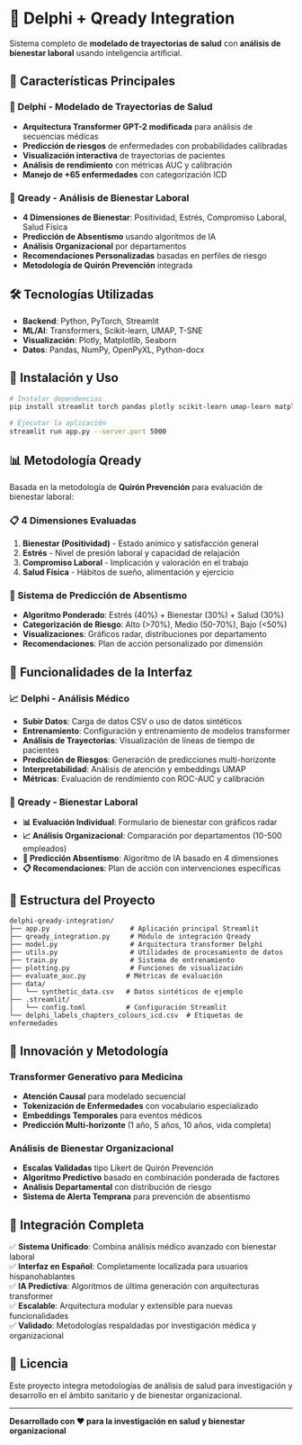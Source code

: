 # 🏥 Delphi + Qready Integration

Sistema completo de **modelado de trayectorias de salud** con **análisis de bienestar laboral** usando inteligencia artificial.

## 🎯 Características Principales

### 🧠 Delphi - Modelado de Trayectorias de Salud
- **Arquitectura Transformer GPT-2 modificada** para análisis de secuencias médicas
- **Predicción de riesgos** de enfermedades con probabilidades calibradas  
- **Visualización interactiva** de trayectorias de pacientes
- **Análisis de rendimiento** con métricas AUC y calibración
- **Manejo de +65 enfermedades** con categorización ICD

### 🏢 Qready - Análisis de Bienestar Laboral
- **4 Dimensiones de Bienestar**: Positividad, Estrés, Compromiso Laboral, Salud Física
- **Predicción de Absentismo** usando algoritmos de IA 
- **Análisis Organizacional** por departamentos
- **Recomendaciones Personalizadas** basadas en perfiles de riesgo
- **Metodología de Quirón Prevención** integrada

## 🛠️ Tecnologías Utilizadas

- **Backend**: Python, PyTorch, Streamlit
- **ML/AI**: Transformers, Scikit-learn, UMAP, T-SNE
- **Visualización**: Plotly, Matplotlib, Seaborn
- **Datos**: Pandas, NumPy, OpenPyXL, Python-docx

## 🚀 Instalación y Uso

```bash
# Instalar dependencias
pip install streamlit torch pandas plotly scikit-learn umap-learn matplotlib seaborn statsmodels python-docx openpyxl

# Ejecutar la aplicación
streamlit run app.py --server.port 5000
```

## 📊 Metodología Qready

Basada en la metodología de **Quirón Prevención** para evaluación de bienestar laboral:

### 📋 4 Dimensiones Evaluadas
1. **Bienestar (Positividad)** - Estado anímico y satisfacción general
2. **Estrés** - Nivel de presión laboral y capacidad de relajación  
3. **Compromiso Laboral** - Implicación y valoración en el trabajo
4. **Salud Física** - Hábitos de sueño, alimentación y ejercicio

### 🔮 Sistema de Predicción de Absentismo
- **Algoritmo Ponderado**: Estrés (40%) + Bienestar (30%) + Salud (30%)
- **Categorización de Riesgo**: Alto (>70%), Medio (50-70%), Bajo (<50%)
- **Visualizaciones**: Gráficos radar, distribuciones por departamento
- **Recomendaciones**: Plan de acción personalizado por dimensión

## 🎨 Funcionalidades de la Interfaz

### 📈 Delphi - Análisis Médico
- **Subir Datos**: Carga de datos CSV o uso de datos sintéticos
- **Entrenamiento**: Configuración y entrenamiento de modelos transformer
- **Análisis de Trayectorias**: Visualización de líneas de tiempo de pacientes
- **Predicción de Riesgos**: Generación de predicciones multi-horizonte
- **Interpretabilidad**: Análisis de atención y embeddings UMAP
- **Métricas**: Evaluación de rendimiento con ROC-AUC y calibración

### 🧠 Qready - Bienestar Laboral  
- **📊 Evaluación Individual**: Formulario de bienestar con gráficos radar
- **📈 Análisis Organizacional**: Comparación por departamentos (10-500 empleados)
- **🔮 Predicción Absentismo**: Algoritmo de IA basado en 4 dimensiones
- **📋 Recomendaciones**: Plan de acción con intervenciones específicas

## 📁 Estructura del Proyecto

```
delphi-qready-integration/
├── app.py                    # Aplicación principal Streamlit
├── qready_integration.py     # Módulo de integración Qready
├── model.py                  # Arquitectura transformer Delphi
├── utils.py                  # Utilidades de procesamiento de datos
├── train.py                  # Sistema de entrenamiento
├── plotting.py               # Funciones de visualización
├── evaluate_auc.py          # Métricas de evaluación
├── data/
│   └── synthetic_data.csv   # Datos sintéticos de ejemplo
├── .streamlit/
│   └── config.toml          # Configuración Streamlit
└── delphi_labels_chapters_colours_icd.csv  # Etiquetas de enfermedades
```

## 🔬 Innovación y Metodología

### Transformer Generativo para Medicina
- **Atención Causal** para modelado secuencial
- **Tokenización de Enfermedades** con vocabulario especializado
- **Embeddings Temporales** para eventos médicos
- **Predicción Multi-horizonte** (1 año, 5 años, 10 años, vida completa)

### Análisis de Bienestar Organizacional
- **Escalas Validadas** tipo Likert de Quirón Prevención
- **Algoritmo Predictivo** basado en combinación ponderada de factores
- **Análisis Departamental** con distribución de riesgo
- **Sistema de Alerta Temprana** para prevención de absentismo

## 🎉 Integración Completa

✅ **Sistema Unificado**: Combina análisis médico avanzado con bienestar laboral  
✅ **Interfaz en Español**: Completamente localizada para usuarios hispanohablantes  
✅ **IA Predictiva**: Algoritmos de última generación con arquitecturas transformer  
✅ **Escalable**: Arquitectura modular y extensible para nuevas funcionalidades  
✅ **Validado**: Metodologías respaldadas por investigación médica y organizacional  

## 📜 Licencia

Este proyecto integra metodologías de análisis de salud para investigación y desarrollo en el ámbito sanitario y de bienestar organizacional.

---

**Desarrollado con ❤️ para la investigación en salud y bienestar organizacional**
